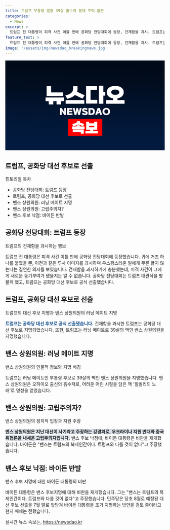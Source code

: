 ```yaml
---
title: 트럼프 부통령 열광 39살 흙수저 붕대 주먹 불끈
categories:
  - News
excerpt: >
  트럼프 전 대통령이 피격 사건 이틀 만에 공화당 전당대회에 등장, 건재함을 과시. 트럼프는 대선 후보로 선출되었고, 부통령 후보로는 39살의 밴스 상원의원을 지명. 고립주의자로 알려진 밴스 후보에 대한 바이든 대통령의 비판도 이어지고 있으며, 민주당은 바이든 대통령의 조기 지명을 검토 중인 것으로 전해졌습니다. 클릭각을 자아내는 미국 대선 관련 신선한 소식들, TV조선 황정민입니다.
feature_text: >
  트럼프 전 대통령이 피격 사건 이틀 만에 공화당 전당대회에 등장, 건재함을 과시. 트럼프는 대선 후보로 선출되었고, 부통령 후보로는 39살의 밴스 상원의원을 지명. 고립주의자로 알려진 밴스 후보에 대한 바이든 대통령의 비판도 이어지고 있으며, 민주당은 바이든 대통령의 조기 지명을 검토 중인 것으로 전해졌습니다. 클릭각을 자아내는 미국 대선 관련 신선한 소식들, TV조선 황정민입니다.
image: '/assets/img/newsdao_breakingnews.jpg'
---
```


<p><img src="/assets/img/newsdao_breakingnews.jpg" alt="ontimetimes 속보" /></p>

<h2 data-ke-size="size26">트럼프, 공화당 대선 후보로 선출</h2>

<p data-ke-size="size16">튜토리얼 목차</p>

<ul>
  <li>공화당 전당대회: 트럼프 등장</li>
  <li>트럼프, 공화당 대선 후보로 선출</li>
  <li>밴스 상원의원: 러닝 메이트 지명</li>
  <li>밴스 상원의원: 고립주의자?</li>
  <li>밴스 후보 낙점: 바이든 반발</li>
</ul>

<h2 data-ke-size="size26">공화당 전당대회: 트럼프 등장</h2>

<p data-ke-size="size16">트럼프의 건재함을 과시하는 행보</p>

<p>트럼프 전 대통령은 피격 사건 이틀 만에 공화당 전당대회에 등장했습니다. 귀에 거즈 하나를 붙였을 뿐, 이전과 같은 투사 이미지를 과시하며 우스꽝스러운 일에게 무릎 꿇지 않는다는 결연한 의지를 보였습니다. 건재함을 과시하기에 충분했는데, 피격 사건이 그에게 새로운 동기부여가 됐을지는 알 수 없습니다. 공화당 전당대회는 트럼프 대관식을 방불케 했고, 트럼프는 공화당 대선 후보로 공식 선출됐습니다.</p></p>

<h2 data-ke-size="size26">트럼프, 공화당 대선 후보로 선출</h2>

<p data-ke-size="size16">트럼프의 대선 후보 지명과 밴스 상원의원의 러닝 메이트 지명</p>

<p><b><span style="color: #1a5490;">트럼프는 공화당 대선 후보로 공식 선출됐습니다.</span></b> 건재함을 과시한 트럼프는 공화당 대선 후보로 지명되었습니다. 또한, 트럼프는 러닝 메이트로 39살의 백인 밴스 상원의원을 지명했습니다.</p></p>

<h2 data-ke-size="size26">밴스 상원의원: 러닝 메이트 지명</h2>

<p data-ke-size="size16">밴스 상원의원의 인물적 정보와 지명 배경</p>

<p>트럼프는 러닝 메이트인 부통령 후보로 39살의 백인 밴스 상원의원을 지명했습니다. 밴스 상원의원은 오하이오 출신의 흙수저로, 어려운 어린 시절을 담은 책 '힐빌리의 노래'로 명성을 얻었습니다.</p></p>

<h2 data-ke-size="size26">밴스 상원의원: 고립주의자?</h2>

<p data-ke-size="size16">밴스 상원의원의 정치적 입장과 지원 주장</p>

<p><b><span style="background-color: #21538527;">밴스 상원의원은 지난 대선이 사기라고 주장하는 강경파로, 우크라이나 지원 반대와 중국 위협론을 내세운 고립주의자입니다.</span></b> 밴스 후보 낙점에, 바이든 대통령은 비판을 재개했습니다. 바이든은 "밴스는 트럼프의 복제인간이다. 트럼프와 다를 것이 없다"고 주장했습니다.</p></p>

<h2 data-ke-size="size26">밴스 후보 낙점: 바이든 반발</h2>

<p data-ke-size="size16">밴스 후보 지명에 대한 바이든 대통령의 비판</p>

<p>바이든 대통령은 밴스 후보지명에 대해 비판을 재개했습니다. 그는 "밴스는 트럼프의 복제인간이다. 트럼프와 다를 것이 없다"고 주장했습니다. 민주당은 당초 8월로 예정된 대선 후보 선출을 7월 말로 앞당겨 바이든 대통령을 조기 지명하는 방안을 검토 중이라고 현지 매체는 전했습니다.</p></p>
실시간 뉴스 속보는, <a href="https://newsdao.kr" rel="dofollow">https://newsdao.kr</a>



